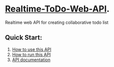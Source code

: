 # **[Realtime-ToDo-Web-API](https://github.com/ponatosik/Realtime-ToDo-Web-API)**.
Realtime web API for creating collaborative todo list

## Quick Start:
1. [How to use this API](~/articles/how-to-use.md)
2. [How to run this API](~/articles/how-to-run.md)
3. [API documentation](~/api/index.md)